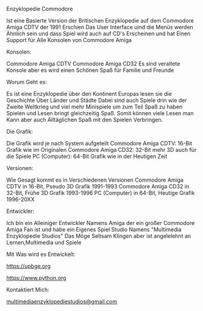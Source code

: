 Enzyklopedie Commodore

Ist eine Basierte Version der Britischen Enzyklopedie auf dem Commodore Amiga CDTV der 1991 Erschien
Das User Interface uind die Menüs werden Ähnlich sein und dass Spiel wird auch auf CD's Erscheinen und hat Einen Support für Alle Konsolen von Commodore Amiga

Konsolen:

Commodore Amiga CDTV
Commodore Amiga CD32
Es sind veraltete Konsole aber es wird einen Schönen Spaß für Familie und Freunde

Worum Geht es:

Es ist eine Enzyklopedie über den Kontinent Europas lesen sie die Geschichte Über Länder und Städte
Dabei sind auch Spiele drin wie der Zweite Weltkrieg und viel mehr Minispiele um zum Teil Spaß zu haben
Spielen und Lesen bringt gleichzeitig Spaß.
Somit können viele Lesen man Kann aber auch Alltäglichen Spaß mit den Spielen Verbringen.

Die Grafik:

Die Grafik wird je nach System aufgeteilt
Commodore Amiga CDTV: 16-Bit Grafik wie im Originalen
Commodore Amiga CD32: 32-Bit mehr 3D auch für die Spiele
PC (Computer): 64-Bit Grafik wie in der Heutigen Zeit

Versionen:

Wie Gesagt kommt es in Verschiedenen Versionen
Commodore Amiga CDTV in 16-Bit, Pseudo 3D Grafik 1991-1993
Commodore Amiga CD32 in 32-Bit, Frühe 3D Grafik 1993-1996
PC (Computer) in 64-Bit, Heutige Grafik 1996-20XX

Entwickler:

Ich bin ein Alleiniger Entwickler Namens Amiga der ein großer Commodore Amiga Fan ist und
habe ein Eigenes Spiel Studio Namens "Multimedia Enzyklopedie Studios"
Das Möge Seltsam Klingen aber ist angelelehnt an Lernen,Multimedia und Spiele

Mit Was wird es Entwickelt:

https://upbge.org

https://www.python.org

Kontaktiert Mich:

multimediaenzyklopediestudios@gmail.com



